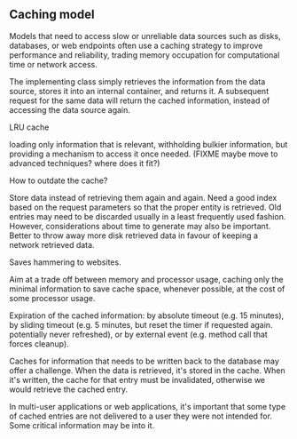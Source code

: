 Caching model
-------------

Models that need to access slow or unreliable data sources such as disks,
databases, or web endpoints often use a caching strategy to improve performance
and reliability, trading memory occupation for computational time or network
access.

The implementing class simply retrieves the information from the data source, stores it into an
internal container, and returns it. A subsequent request for the same data will return the cached
information, instead of accessing the data source again.

LRU cache


loading only information that is relevant, withholding bulkier
information, but providing a mechanism to access it once needed.
(FIXME maybe move to advanced techniques? where does it fit?)

How to outdate the cache?

Store data instead of retrieving them again and again. Need a good index based on the
request parameters so that the proper entity is retrieved. Old entries may need to be discarded
usually in a least frequently used fashion. However, considerations about time to generate
may also be important. Better to throw away more disk retrieved data in favour of keeping
a network retrieved data.

Saves hammering to websites.

Aim at a trade off between memory and processor usage, caching only the minimal information to save cache space, whenever possible, at the cost of some processor usage. 

Expiration of the cached information: by absolute timeout (e.g. 15 minutes), by sliding timeout (e.g. 5 minutes, but reset the timer if requested again. potentially never refreshed), or by external event (e.g. method call that forces cleanup).

Caches for information that needs to be written back to the database may offer
a challenge. When the data is retrieved, it's stored in the cache. When it's written,
the cache for that entry must be invalidated, otherwise we would retrieve the cached entry.

In multi-user applications or web applications, it's important that some type of cached
entries are not delivered to a user they were not intended for. Some critical
information may be into it.

